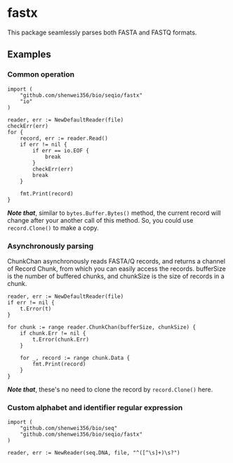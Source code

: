 # fastx

This package seamlessly parses both FASTA and FASTQ formats.

## Examples


### Common operation

    import (
        "github.com/shenwei356/bio/seqio/fastx"
        "io"
    )

    reader, err := NewDefaultReader(file)
    checkErr(err)
    for {
        record, err := reader.Read()
        if err != nil {
            if err == io.EOF {
                break
            }
            checkErr(err)
            break
        }

        fmt.Print(record)
    }

***Note that***, similar to `bytes.Buffer.Bytes()` method,
the current record will change after your another call of this method.
So, you could use `record.Clone()` to make a copy.
    
### Asynchronously parsing

ChunkChan asynchronously reads FASTA/Q records, and returns a channel of
Record Chunk, from which you can easily access the records.
bufferSize is the number of buffered chunks, and chunkSize is the size
of records in a chunk.

    reader, err := NewDefaultReader(file)
    if err != nil {
        t.Error(t)
    }

    for chunk := range reader.ChunkChan(bufferSize, chunkSize) {
        if chunk.Err != nil {
            t.Error(chunk.Err)
        }

        for _, record := range chunk.Data {
            fmt.Print(record)
        }
    }

***Note that***, these's no need to clone the record by `record.Clone()` here.
    
### Custom alphabet and identifier regular expression

    import (
        "github.com/shenwei356/bio/seq"
        "github.com/shenwei356/bio/seqio/fastx"
    )

    reader, err := NewReader(seq.DNA, file, "^([^\s]+)\s?")
